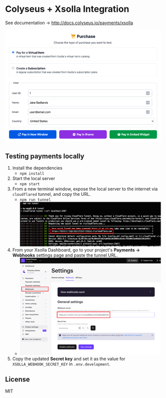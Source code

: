 # Colyseus + Xsolla Integration

See documentation → http://docs.colyseus.io/payments/xsolla

![Screenshot](screenshot.png)

## Testing payments locally

1. Install the dependencies
    - `npm install`
2. Start the local server
    - `npm start`
3. From a new terminal window, expose the local server to the internet via `cloudflared` tunnel, and copy the URL.
    - `npm run tunnel` <br/> ![tunnel url](tunnel-url.png)
4. From your Xsolla Dashboard, go to your project's **Payments → Webhooks** settings page and paste the tunnel URL.
    - ![set webhook url](screenshot-webhook-url.png)
5. Copy the updated **Secret key** and set it as the value for `XSOLLA_WEBHOOK_SECRET_KEY` in `.env.development`.

## License

MIT 
